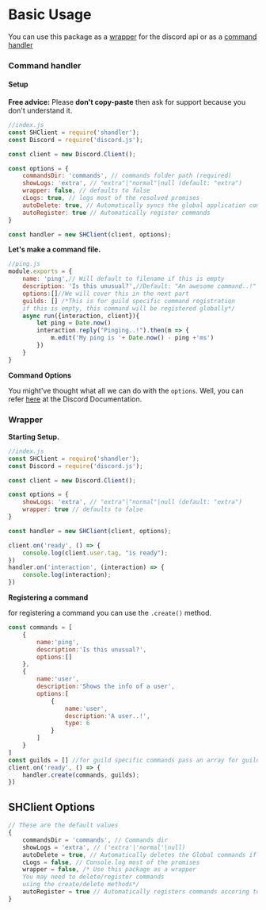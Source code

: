 # Basic Usage

You can use this package as a [wrapper](undefined.md#wrapper) for the discord api or as a [command handler](undefined.md#command-handler)

### Command handler

#### Setup

**Free advice:** Please **don't copy-paste** then ask for support because you don't understand it.

```javascript
//index.js
const SHClient = require('shandler');
const Discord = require('discord.js');

const client = new Discord.Client();

const options = {
    commandsDir: 'commands', // commands folder path (required)
    showLogs: 'extra', // "extra"|"normal"|null (default: "extra")
    wrapper: false, // defaults to false
    cLogs: true, // logs most of the resolved promises
    autoDelete: true, // Automatically syncs the global application commands
    autoRegister: true // Automatically register commands
}

const handler = new SHClient(client, options);
```

**Let's make a command file.**

```javascript
//ping.js
module.exports = {
    name: 'ping',// Will default to filename if this is empty
    description: 'Is this unusual?',//Default: "An awesome command..!"
    options:[]//We will cover this in the next part
    guilds: [] /*This is for guild specific command registration
    if this is empty, this command will be registered globally*/
    async run({interaction, client}){
        let ping = Date.now()
        interaction.reply("Pinging..!").then(m => {
            m.edit('My ping is '+ Date.now() - ping +'ms')
        })
    }
}
```

**Command Options**

You might've thought what all we can do with the `options`. Well, you can refer [here](https://discord.com/developers/docs/interactions/slash-commands#applicationcommandoption) at the Discord Documentation.

### Wrapper

**Starting Setup.**

```javascript
//index.js
const SHClient = require('shandler');
const Discord = require('discord.js');

const client = new Discord.Client();

const options = {
    showLogs: 'extra', // "extra"|"normal"|null (default: "extra")
    wrapper: true // defaults to false
}

const handler = new SHClient(client, options);

client.on('ready', () => {
    console.log(client.user.tag, "is ready");
})
handler.on('interaction', (interaction) => {
    console.log(interaction);
})
```

**Registering a command**

for registering a command you can use the `.create()` method.

```javascript
const commands = [
    {
        name:'ping',
        description:'Is this unusual?',
        options:[]
    },
    {
        name:'user',
        description:'Shows the info of a user',
        options:[
            {
                name:'user',
                description:'A user..!',
                type: 6
            }
        ]
    }
]
const guilds = [] //for guild specific commands pass an array for guildIDs. If none, will default to global command.
client.on('ready', () => {
    handler.create(commands, guilds);
})
```

## SHClient Options

```javascript
// These are the default values
{
    commandsDir = 'commands', // Commands dir
    showLogs = 'extra', // ('extra'|'normal'|null)
    autoDelete = true, // Automatically deletes the Global commands if command files are not found
    cLogs = false, // Console.log most of the promises 
    wrapper = false, /* Use this package as a wrapper 
    You may need to delete/register commands 
    using the create/delete methods*/
    autoRegister = true // Automatically registers commands accoring to the command files
}
```

